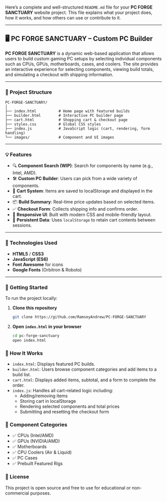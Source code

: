 Here’s a complete and well-structured `README.md` file for your **PC FORGE SANCTUARY** website project. This file explains what your project does, how it works, and how others can use or contribute to it.

---

## 🖥️ PC FORGE SANCTUARY – Custom PC Builder

**PC FORGE SANCTUARY** is a dynamic web-based application that allows users to build custom gaming PC setups by selecting individual components such as CPUs, GPUs, motherboards, cases, and coolers. The site provides an interactive experience for selecting components, viewing build totals, and simulating a checkout with shipping information.

---

### 📂 Project Structure

```plaintext
PC-FORGE-SANCTUARY/
│
├── index.html          # Home page with featured builds
├── builder.html        # Interactive PC builder page
├── cart.html           # Shopping cart & checkout page
├── styles.css          # Global CSS styles
├── index.js            # JavaScript logic (cart, rendering, form handling)
└── images/             # Component and UI images
```

---

### 💡 Features

- 🔍 **Component Search (WIP)**: Search for components by name (e.g., Intel, AMD).
- 🛠️ **Custom PC Builder**: Users can pick from a wide variety of components.
- 🛒 **Cart System**: Items are saved to localStorage and displayed in the cart.
- 📦 **Build Summary**: Real-time price updates based on selected items.
- ✅ **Checkout Form**: Collects shipping info and confirms order.
- 🎨 **Responsive UI**: Built with modern CSS and mobile-friendly layout.
- 💾 **Persistent Data**: Uses `localStorage` to retain cart contents between sessions.

---

### 🧰 Technologies Used

- **HTML5** / **CSS3**
- **JavaScript (ES6)**
- **Font Awesome** for icons
- **Google Fonts** (Orbitron & Roboto)

---

### 🚀 Getting Started

To run the project locally:

1. **Clone this repository**
   ```bash
   git clone https://github.com/RamseyAndrew/PC-FORGE-SANCTUARY
   ```

2. **Open `index.html` in your browser**
   ```bash
   cd pc-forge-sanctuary
   open index.html 
   ```



### 📝 How It Works

- `index.html`: Displays featured PC builds.
- `builder.html`: Users browse component categories and add items to a build list.
- `cart.html`: Displays added items, subtotal, and a form to complete the order.
- `index.js`: Handles all cart-related logic including:
  - Adding/removing items
  - Storing cart in localStorage
  - Rendering selected components and total prices
  - Submitting and resetting the checkout form



### 🛒 Component Categories

- ✅ CPUs (Intel/AMD)
- ✅ GPUs (NVIDIA/AMD)
- ✅ Motherboards
- ✅ CPU Coolers (Air & Liquid)
- ✅ PC Cases
- ✅ Prebuilt Featured Rigs


### 📄 License

This project is open source and free to use for educational or non-commercial purposes.

